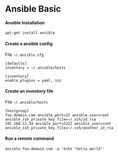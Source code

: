 # Ansible Basic

#### Ansible Installation

```
apt-get install ansible
```

#### Create a ansible config

File `~/.ansible.cfg`

```
[defaults]
inventory = ~/.ansible/hosts

[inventory]
enable_plugins = yaml, ini
```

#### Create an inventory file

File `~/.ansible/hosts`

```
[hostgroup]
foo.domain.com ansible_port=22 ansible_user=root ansible_ssh_private_key_file=~/.ssh/id_rsa
192.168.12.34 ansible_port=2222 ansible_user=root ansible_ssh_private_key_file=~/.ssh/another_id_rsa
```

#### Run a remote command

```
ansible foo.domain.com -a 'echo "hello world"'
```

